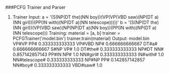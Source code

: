 ###PCFG Trainer and Parser
1. Trainer
  Input:
	   a = '(S(NP(DT the)(NN boy))(VP(VP(VBD saw)(NP(DT a)(NN girl)))(PP(IN with)(NP(DT a)(NN telescope)))))'
	   b = '(S(NP(DT the)(NN girl))(VP(VBD saw)(NP(NP(DT a)(NN boy))(PP(IN with)(NP(DT a)(NN telescope)))
  Training:
	   material = [a, b]
	   trainer = PCFGTrainer('model.bin')
	   trainer.train(material)
  Output: model.bin
   	VP#VP PP#  0.333333333333 
	VP#VBD NP#  0.666666666667 
	DT#a#  0.666666666667 
	S#NP VP#  1.0 
	DT#the#  0.333333333333 
	NP#DT NN#  0.857142857143 
	PP#IN NP#  1.0 
	NN#girl#  0.333333333333 
	IN#with#  1.0 
	NN#telescope#  0.333333333333 
	NP#NP PP#  0.142857142857 
	NN#boy#  0.333333333333 
	VBD#saw#  1.0 